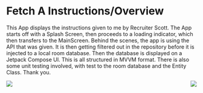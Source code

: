 # Fetch A Instructions/Overview

This App displays the instructions given to me by Recruiter Scott. The App starts off with a Splash Screen, then proceeds to a loading indicator, which then transfers to the MainScreen. Behind the scenes, the app is using the API that was given. It is then getting filtered out in the repository before it is injected to a local room database. Then the database is displayed on a Jetpack Compose UI. This is all structured in MVVM format. There is also some unit testing involved, with test to the room database and the Entity Class. Thank you.


<img align = "left" src = ![](FAPICS/Screenshot%202022-08-06%20123536.jpg)> <img align = "right" src = ![](FAPICS/Screenshot%202022-08-06%20123507.jpg)>
